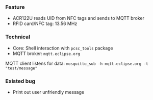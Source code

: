 ### Feature

* ACR122U reads UID from NFC tags and sends to MQTT broker
* RFID card/NFC tag: 13.56 MHz

### Technical

* Core: Shell interaction with ``pcsc_tools`` package
* MQTT broker: ``mqtt.eclipse.org``

MQTT client listens for data: ``mosquitto_sub -h mqtt.eclipse.org -t "test/message"``

### Existed bug

* Print out user unfriendly message